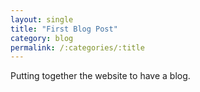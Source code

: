 ```yaml
---
layout: single
title: "First Blog Post"
category: blog
permalink: /:categories/:title
---
```


Putting together the website to have a blog.

